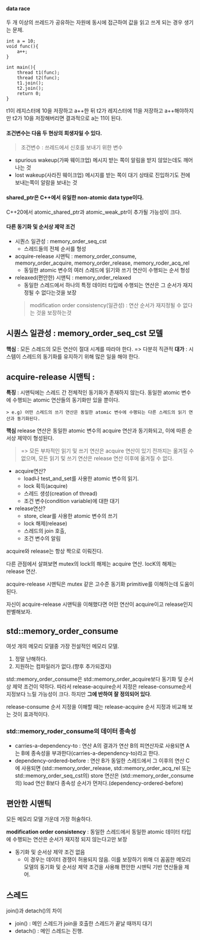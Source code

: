 #### data race
두 개 이상의 쓰레드가 공유하는 자원에 동시에 접근하여 값을 읽고 쓰게 되는 경우 생기는 문제.

```
int a = 10;
void func(){
    a++;
}

int main(){
    thread t1(func);
    thread t2(func);
    t1.join();
    t2.join(); 
    return 0;
}
```
t1이 레지스터에 10을 저장하고 a++한 뒤
t2가 레지스터에 11을 저장하고 a++해야하지만
t2가 10을 저장해버리면 결과적으로 a는 11이 된다.

#### 조건변수는 다음 두 현상의 희생자일 수 있다.
> 조건변수 : 쓰레드에서 신호를 보내기 위한 변수
* spurious wakeup(가짜 웨이크업)
메시지 받는 쪽이 알림을 받지 않았는데도 깨어나는 것
* lost wakeup(사라진 웨이크업)
메시지를 받는 쪽이 대기 상태로 진입하기도 전에 보내는쪽이 알람을 보내는 것

#### shared_ptr은 C++에서 유일한 non-atomic data type이다.
C++20에서 atomic_shared_ptr과 atomic_weak_ptr이 추가될 가능성이 크다.

#### 다른 동기화 및 순서상 제약 조건
* 시퀀스 일관성 : memory_order_seq_cst
    + 스레드들의 전체 순서를 형성
* acquire-release 시맨틱 : memory_order_consume,
                           memory_order_acquire, memory_order_release, memory_roder_acq_rel
    + 동일한 atomic 변수의 여러 스레드에 읽기와 쓰기 연산이 수행되는 순서 형성
* releaxed(편안한) 시맨틱 : memory_order_relaxed
    + 동일한 스레드에서 하나의 특정 데이터 타입에 수행되는 연산은 그 순서가 재지정될 수 없다는것을 보장
    > modification order consistency(일관성) : 연산 순서가 재지정될 수 없다는 것을 보장하는것


## 시퀀스 일관성 : memory_order_seq_cst 모델
**핵심** : 모든 스레드의 모든 연산이 절대 시계를 따라야 한다. => 다분히 직관적
**대가** : 시스템이 스레드의 동기화를 유지하기 위해 많은 일을 해야 한다.

## acquire-release 시맨틱 : 
**특징** : 시맨틱에는 스레드 간 전체적인 동기화가 존재하지 않는다. 동일한 atomic 변수에 수행되는 atomic 연산들의 동기화만 있을 뿐이다.

    > e.g) 어떤 스레드의 쓰기 연산은 동일한 atomic 변수에 수행되는 다른 스레드의 읽기 연산과 동기화된다.
**핵심** release 연산은 동일한 atomic 변수의 acquire 연산과 동기화되고, 이에 따른 순서상 제약이 형성된다.

> => 모든 부차적인 읽기 및 쓰기 연산은 acquire 연산이 있기 전까지는 옮겨질 수 없으며, 모든 읽기 및 쓰기 연산은 release 연산 이후에 옮겨질 수 없다.

* acquire연산?
    * load나 test_and_set를 사용한 atomic 변수의 읽기.
    * lock 획득(acquire)
    * 스레드 생성(creation of thread)
    * 조건 변수(condition variable)에 대한 대기
* release연산?
    * store, clear를 사용한 atomic 변수의 쓰기
    * lock 해제(release)
    * 스레드의 join 호출,
    * 조건 변수의 알림

acquire와 release는 항상 짝으로 이뤄진다.

다른 관점에서 살펴보면 mutex의 lock의 해제는 acquire 연산. locK의 해제는 release 연산.

acquire-release 시맨틱은 mutex 같은 고수준 동기화 primitive를 이해하는데 도움이 된다. 

자신이 acquire-release 시맨틱을 이해했다면 어떤 연산이 acquire이고 release인지 판별해보자.


## std::memory_order_consume
여섯 개의 메모리 모델중 가장 전설적인 메모리 모델.
1. 정말 난해하다.
2. 지원하는 컴파일러가 없다.(향후 추가되겠지)

std::memory_order_consume은 std::memory_order_acquire보다 동기화 및 순서상 제약 조건이 약하다. 따라서 release-acquire순서 지정은 release-consume순서 지정보다 느릴 가능성이 크다. 하지만 **그에 반하여 잘 정의되어 있다**.

release-consume 순서 지정을 이해할 때는 release-acquire 순서 지정과 비교해 보는 것이 효과적이다.

### std::memory_roder_consume의 데이터 종속성
* carries-a-dependency-to : 연산 A의 결과가 연산 B의 피연산자로 사용되면 A는 B에 종속성을 부과한다(carries-a-dependency-to)라고 한다.
* dependency-ordered-before : 연산 B가 동일한 스레드에서 그 이후의 연산 C에 사용되면 (std::memory_order_release, std::memory_order_acq_rel 또는 std::memory_order_seq_cst의) store 연산은 (std::memory_order_consume의) load 연산 B보다 종속성 순서가 먼저다.(dependency-ordered-before)

## 편안한 시맨틱
모든 메모리 모델 가운데 가장 허술하다.

**modification order consistency** : 동일한 스레드에서 동일한 atomic 데이터 타입에 수행되는 연산은 순서가 재지정 되지 않는다고만 보장

* 동기화 및 순서상 제약 조건 없음
    + 이 경우는 데이터 경쟁이 허용되지 않음. 이를 보장하기 위해 더 꼼꼼한 메모리 모델의 동기화 및 순서상 제약 조건을 사용해 편안한 시맨틱 기반 연산들을 제어.


## 스레드
 join()과 detach()의 차이
* join() : 메인 스레드가 join을 호출한 스레드가 끝날 때까지 대기
* detach() : 메인 스레드는 진행.